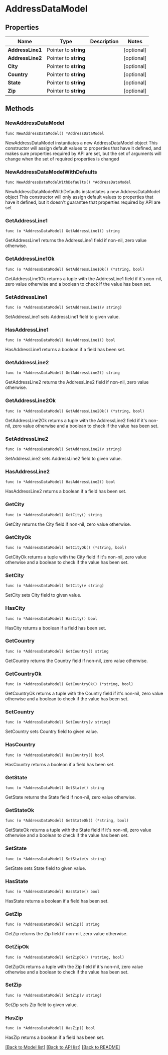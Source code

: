 # AddressDataModel

## Properties

Name | Type | Description | Notes
------------ | ------------- | ------------- | -------------
**AddressLine1** | Pointer to **string** |  | [optional] 
**AddressLine2** | Pointer to **string** |  | [optional] 
**City** | Pointer to **string** |  | [optional] 
**Country** | Pointer to **string** |  | [optional] 
**State** | Pointer to **string** |  | [optional] 
**Zip** | Pointer to **string** |  | [optional] 

## Methods

### NewAddressDataModel

`func NewAddressDataModel() *AddressDataModel`

NewAddressDataModel instantiates a new AddressDataModel object
This constructor will assign default values to properties that have it defined,
and makes sure properties required by API are set, but the set of arguments
will change when the set of required properties is changed

### NewAddressDataModelWithDefaults

`func NewAddressDataModelWithDefaults() *AddressDataModel`

NewAddressDataModelWithDefaults instantiates a new AddressDataModel object
This constructor will only assign default values to properties that have it defined,
but it doesn't guarantee that properties required by API are set

### GetAddressLine1

`func (o *AddressDataModel) GetAddressLine1() string`

GetAddressLine1 returns the AddressLine1 field if non-nil, zero value otherwise.

### GetAddressLine1Ok

`func (o *AddressDataModel) GetAddressLine1Ok() (*string, bool)`

GetAddressLine1Ok returns a tuple with the AddressLine1 field if it's non-nil, zero value otherwise
and a boolean to check if the value has been set.

### SetAddressLine1

`func (o *AddressDataModel) SetAddressLine1(v string)`

SetAddressLine1 sets AddressLine1 field to given value.

### HasAddressLine1

`func (o *AddressDataModel) HasAddressLine1() bool`

HasAddressLine1 returns a boolean if a field has been set.

### GetAddressLine2

`func (o *AddressDataModel) GetAddressLine2() string`

GetAddressLine2 returns the AddressLine2 field if non-nil, zero value otherwise.

### GetAddressLine2Ok

`func (o *AddressDataModel) GetAddressLine2Ok() (*string, bool)`

GetAddressLine2Ok returns a tuple with the AddressLine2 field if it's non-nil, zero value otherwise
and a boolean to check if the value has been set.

### SetAddressLine2

`func (o *AddressDataModel) SetAddressLine2(v string)`

SetAddressLine2 sets AddressLine2 field to given value.

### HasAddressLine2

`func (o *AddressDataModel) HasAddressLine2() bool`

HasAddressLine2 returns a boolean if a field has been set.

### GetCity

`func (o *AddressDataModel) GetCity() string`

GetCity returns the City field if non-nil, zero value otherwise.

### GetCityOk

`func (o *AddressDataModel) GetCityOk() (*string, bool)`

GetCityOk returns a tuple with the City field if it's non-nil, zero value otherwise
and a boolean to check if the value has been set.

### SetCity

`func (o *AddressDataModel) SetCity(v string)`

SetCity sets City field to given value.

### HasCity

`func (o *AddressDataModel) HasCity() bool`

HasCity returns a boolean if a field has been set.

### GetCountry

`func (o *AddressDataModel) GetCountry() string`

GetCountry returns the Country field if non-nil, zero value otherwise.

### GetCountryOk

`func (o *AddressDataModel) GetCountryOk() (*string, bool)`

GetCountryOk returns a tuple with the Country field if it's non-nil, zero value otherwise
and a boolean to check if the value has been set.

### SetCountry

`func (o *AddressDataModel) SetCountry(v string)`

SetCountry sets Country field to given value.

### HasCountry

`func (o *AddressDataModel) HasCountry() bool`

HasCountry returns a boolean if a field has been set.

### GetState

`func (o *AddressDataModel) GetState() string`

GetState returns the State field if non-nil, zero value otherwise.

### GetStateOk

`func (o *AddressDataModel) GetStateOk() (*string, bool)`

GetStateOk returns a tuple with the State field if it's non-nil, zero value otherwise
and a boolean to check if the value has been set.

### SetState

`func (o *AddressDataModel) SetState(v string)`

SetState sets State field to given value.

### HasState

`func (o *AddressDataModel) HasState() bool`

HasState returns a boolean if a field has been set.

### GetZip

`func (o *AddressDataModel) GetZip() string`

GetZip returns the Zip field if non-nil, zero value otherwise.

### GetZipOk

`func (o *AddressDataModel) GetZipOk() (*string, bool)`

GetZipOk returns a tuple with the Zip field if it's non-nil, zero value otherwise
and a boolean to check if the value has been set.

### SetZip

`func (o *AddressDataModel) SetZip(v string)`

SetZip sets Zip field to given value.

### HasZip

`func (o *AddressDataModel) HasZip() bool`

HasZip returns a boolean if a field has been set.


[[Back to Model list]](../README.md#documentation-for-models) [[Back to API list]](../README.md#documentation-for-api-endpoints) [[Back to README]](../README.md)


